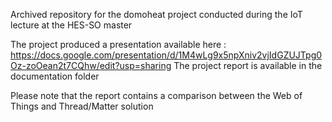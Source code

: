 Archived repository for the domoheat project conducted during the IoT lecture at the HES-SO master  

The project produced a presentation available here : https://docs.google.com/presentation/d/1M4wLg9x5npXniv2vjIdGZUJTpg0Oz-zoOean2t7CQhw/edit?usp=sharing
The project report is available in the documentation folder

Please note that the report contains a comparison between the Web of Things and Thread/Matter solution
